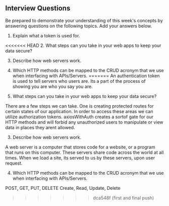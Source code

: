 ## Interview Questions

Be prepared to demonstrate your understanding of this week's concepts by answering questions on the following topics. Add your answers below.

1. Explain what a token is used for.

<<<<<<< HEAD
2. What steps can you take in your web apps to keep your data secure?

3. Describe how web servers work.

4. Which HTTP methods can be mapped to the CRUD acronym that we use when interfacing with APIs/Servers.
=======
An authentication token is used to tell servers who users are. Its a part of the process of showing you are who you say you are.

2. What steps can you take in your web apps to keep your data secure?

There are a few steps we can take. One is creating protected routes for certain states of our application. In order to access these areas we can utilize authorization tokens. axiosWithAuth creates a sortof gate for our HTTP methods and will forbid any unauthorized users to manipulate or view data in places they arent allowed.

3. Describe how web servers work.

A web server is a computer that stores code for a website, or a program that runs on this computer. These servers share code across the world at all times. When we load a site, its served to us by these servers, upon user request.

4. Which HTTP methods can be mapped to the CRUD acronym that we use when interfacing with APIs/Servers.

POST, GET, PUT, DELETE Create, Read, Update, Delete
>>>>>>> dca548f (first and final push)
